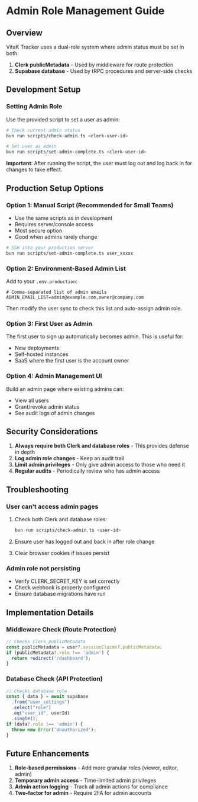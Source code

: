 # Admin Role Management Guide

## Overview
VitaK Tracker uses a dual-role system where admin status must be set in both:
1. **Clerk publicMetadata** - Used by middleware for route protection
2. **Supabase database** - Used by tRPC procedures and server-side checks

## Development Setup

### Setting Admin Role
Use the provided script to set a user as admin:

```bash
# Check current admin status
bun run scripts/check-admin.ts <clerk-user-id>

# Set user as admin
bun run scripts/set-admin-complete.ts <clerk-user-id>
```

**Important**: After running the script, the user must log out and log back in for changes to take effect.

## Production Setup Options

### Option 1: Manual Script (Recommended for Small Teams)
- Use the same scripts as in development
- Requires server/console access
- Most secure option
- Good when admins rarely change

```bash
# SSH into your production server
bun run scripts/set-admin-complete.ts user_xxxxx
```

### Option 2: Environment-Based Admin List
Add to your `.env.production`:

```env
# Comma-separated list of admin emails
ADMIN_EMAIL_LIST=admin@example.com,owner@company.com
```

Then modify the user sync to check this list and auto-assign admin role.

### Option 3: First User as Admin
The first user to sign up automatically becomes admin. This is useful for:
- New deployments
- Self-hosted instances
- SaaS where the first user is the account owner

### Option 4: Admin Management UI
Build an admin page where existing admins can:
- View all users
- Grant/revoke admin status
- See audit logs of admin changes

## Security Considerations

1. **Always require both Clerk and database roles** - This provides defense in depth
2. **Log admin role changes** - Keep an audit trail
3. **Limit admin privileges** - Only give admin access to those who need it
4. **Regular audits** - Periodically review who has admin access

## Troubleshooting

### User can't access admin pages
1. Check both Clerk and database roles:
   ```bash
   bun run scripts/check-admin.ts <user-id>
   ```

2. Ensure user has logged out and back in after role change

3. Clear browser cookies if issues persist

### Admin role not persisting
- Verify CLERK_SECRET_KEY is set correctly
- Check webhook is properly configured
- Ensure database migrations have run

## Implementation Details

### Middleware Check (Route Protection)
```typescript
// Checks Clerk publicMetadata
const publicMetadata = user?.sessionClaims?.publicMetadata;
if (publicMetadata?.role !== 'admin') {
  return redirect('/dashboard');
}
```

### Database Check (API Protection)
```typescript
// Checks database role
const { data } = await supabase
  .from("user_settings")
  .select("role")
  .eq("user_id", userId)
  .single();
if (data?.role !== 'admin') {
  throw new Error('Unauthorized');
}
```

## Future Enhancements

1. **Role-based permissions** - Add more granular roles (viewer, editor, admin)
2. **Temporary admin access** - Time-limited admin privileges
3. **Admin action logging** - Track all admin actions for compliance
4. **Two-factor for admin** - Require 2FA for admin accounts